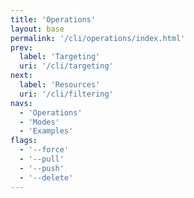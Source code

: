 ```yaml
---
title: 'Operations'
layout: base
permalink: '/cli/operations/index.html'
prev:
  label: 'Targeting'
  uri: '/cli/targeting'
next:
  label: 'Resources'
  uri: '/cli/filtering'
navs:
  - 'Operations'
  - 'Modes'
  - 'Examples'
flags:
  - '--force'
  - '--pull'
  - '--push'
  - '--delete'
---
```

